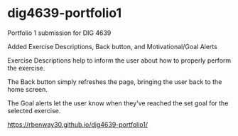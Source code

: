 # dig4639-portfolio1
Portfolio 1 submission for DIG 4639

Added Exercise Descriptions, Back button, and Motivational/Goal Alerts

Exercise Descriptions help to inform the user about how to properly perform the exercise.

The Back button simply refreshes the page, bringing the user back to the home screen.

The Goal alerts let the user know when they've reached the set goal for the selected exercise.

https://rbenway30.github.io/dig4639-portfolio1/

